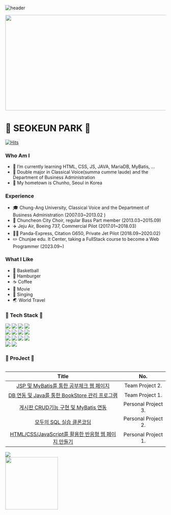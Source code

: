 ![header](https://capsule-render.vercel.app/api?type=rounded&color=timeGradient&text=👋Welcome%20to%20SEOK%20EUN`s%20"Work_Space"👋&animation=twinkling&fontSize=40&fontAlignY=50&fontAlign=50&height=180)

 <img src= "https://github.com/seokeunpark/seokeunpark/assets/145525099/cf3c2633-8e63-4f85-a371-258b05b1e6d3" width="850" height="300"/>

# 🛫 SEOKEUN PARK 🛬

[![Hits](https://hits.seeyoufarm.com/api/count/incr/badge.svg?url=https%3A%2F%2Fgithub.com%2Fgjbae1212%2Fhit-counter&count_bg=%233D8FC8&title_bg=%23555555&icon=&icon_color=%23E7E7E7&title=hits&edge_flat=false)](https://github.com/seokeunpark)

### Who Am I
- 🌱 I’m currently learning HTML, CSS, JS, JAVA, MariaDB, MyBatis, ...
- 🏅 Double major in Classical Voice(summa cumme laude) and the Department of Business Administration
- 🚅 My hometown is Chunho, Seoul in Korea

### Experience
- 🎓 Chung-Ang University, Classical Voice and the Department of Business Administration (2007.03~2013.02 )
- 🎵 Chuncheon City Choir, regular Bass Part member (2013.03~2015.09)
- ✈️ Jeju Air, Boeing 737, Commercial Pilot (2017.01~2018.03)
- 👨‍✈ Panda-Express, Citation G650, Private Jet Pilot (2018.09~2020.02)
- ✏️ Chunjae edu. It Center, taking a FullStack course to become a Web Programmer (2023.09~)

### What I Like
- 🏀 Basketball
- 🍔 Hamburger
- ☕ Coffee
- 🎥 Movie
- 🎤 Singing
- 🌏 World Travel

### 🔨 Tech Stack 🔨
<div style="display:flex; flex-direction:column; align-items:flex-start;">
    <div>
        <img src="https://img.shields.io/badge/JAVA-C01818?style=flat-square&logo=coffeescript&logoColor=white"/>
        <img src="https://img.shields.io/badge/HTML5-E34F26?style=flat-square&logo=html5&logoColor=white"> 
        <img src="https://img.shields.io/badge/CSS-1572B6?style=flat-square&logo=css3&logoColor=white"> 
        <img src="https://img.shields.io/badge/Javascript-F7DF1E?style=flat-square&logo=javascript&logoColor=black">
        <br>
        <img src="https://img.shields.io/badge/IntelliJ-000000?style=flat-square&logo=intellijidea&logoColor=white"/>
        <img src="https://img.shields.io/badge/VSCode-2F80ED?style=flat-square&logo=&logoColor=white"/>
        <img src="https://img.shields.io/badge/MariaDB-003545?style=flat-the-badge&logo=mariaDB&logoColor=white">
        <img src="https://img.shields.io/badge/Mysql-4479A1?style=flat-the-badge&logo=mysql&logoColor=white">
        <br>
        <img src="https://img.shields.io/badge/Mybatis-000000?style=flat&logo=Fluentd&logoColor=white" />
        <img src="https://img.shields.io/badge/Spring-6db33f)?style=flat-square&logo=Spring&logoColor=white"/>
        <img src="https://img.shields.io/badge/Springboot-6DB33F?style=flat&logo=springboot&logoColor=white"/>	
	<img src="https://img.shields.io/badge/react-61DAFB?style=flat&logo=react&logoColor=white"/>
        <br>
        <img src="https://img.shields.io/badge/Github-181717?style=flat-the-badge&logo=github&logoColor=white">
        <img src="https://img.shields.io/badge/Notion-000000?style=flat-the-badge&logo=Notion&logoColor=white">
     </div>

### 🧮 ProJect 🧮
<!-- | 23.12 | seokeunpark | Project | -->

  
| Title | No. |
|:---:|:---:|
|[JSP 및 MyBatis를 통한 공부체크 웹 페이지](https://github.com/Chunjae-GongCheck/GongCheck) | Team Project 2. |
|[DB 연동 및 Java를 통한 BookStore 관리 프로그램](https://github.com/seokeunpark/Team_ProJect.git) | Team Project 1. |
|[게시판 CRUD기능 구현 및 MyBatis 연동](https://github.com/seokeunpark/Personal_Project3-ThisIsJava-.git) | Personal Project 3. |
|[모두의 SQL 실습 클론코딩](https://github.com/seokeunpark/Personal_Project2-EveryOneSQL-.git) | Personal Project 2. |
|[HTML/CSS/JavaScript를 활용한 반응형 웹 페이지 만들기](https://github.com/seokeunpark/Personal_Project1-Responsive-Web-.git) | Personal Project 1. |

<img align='left' src="http://mazassumnida.wtf/api/v2/generate_badge?boj=seokeunPark">
<img align='left' src="https://github-readme-stats.vercel.app/api?username=seokeunPark" height="165">
